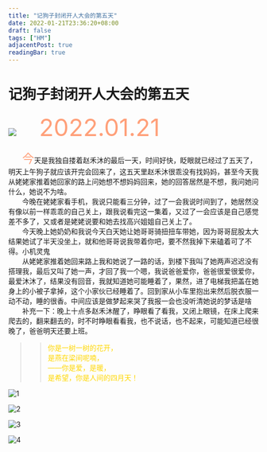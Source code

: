 ```yaml
---
title: "记狗子封闭开人大会的第五天"
date: 2022-01-21T23:36:20+08:00
draft: false
tags: ["HM"]
adjacentPost: true
readingBar: true
---
```

# 记狗子封闭开人大会的第五天


![](https://cdn.jsdelivr.net/gh/tosspi/img@main//img/11531642827335_.pic.jpg)
&emsp;&emsp;&emsp;<font size=9 color=#ffa07a>2022.01.21</font><br>

&emsp;&emsp;<font size=5 color=#ffa07a>今</font>天是我独自搂着赵禾沐的最后一天，时间好快，眨眼就已经过了五天了，明天上午狗子就应该开完会回来了，这五天里赵禾沐很乖没有找妈妈，甚至今天我从姥姥家推着她回家的路上问她想不想妈妈回来，她的回答居然是不想，我问她问什么，她说不为啥。<br>
&emsp;&emsp;今晚在姥姥家看手机，我说只能看三分钟，过了一会我说时间到了，她居然没有像以前一样乖乖的自己关上，跟我说看完这一集着，又过了一会应该是自己感觉差不多了，又或者是姥姥说要和她去找高兴姐姐自己关上了。<br>
&emsp;&emsp;今天晚上她奶奶和我说今天白天她让她哥哥骑扭扭车带她，因为哥哥屁股太大结果她试了半天没坐上，就和他哥哥说我带着你吧，要不然我掉下来磕着可了不得。小机灵鬼<br>
&emsp;&emsp;从姥姥家推着她回来路上我和她说了一路的话，到楼下我叫了她两声迟迟没有搭理我，最后又叫了她一声，才回了我一个嗯，我说爸爸爱你，爸爸很爱很爱你，最爱沐沐了，结果没有回音，我就知道她可能睡着了，果然，进了电梯我把盖在她身上的小被子拿掉，这个小家伙已经睡着了。回到家从小车里抱出来然后脱衣服一动不动，睡的很香。中间应该是做梦起来哭了我报一会也没听清她说的梦话是啥<br>
&emsp;&emsp;补充一下：晚上十点多赵禾沐醒了，睁眼看了看我，又闭上眼镜，在床上爬来爬去的，翻来翻去的，时不时睁眼看看我，也不说话，也不起来，可能知道已经很晚了，爸爸明天还要上班。
> > <font color=#ffd700>你是一树一树的花开，<br>
> > 是燕在梁间呢喃，<br>
> > ——你是爱，是暖，<br>
> > 是希望，你是人间的四月天！</font><br>


![1](https://cdn.jsdelivr.net/gh/tosspi/img@main//img/11541642827335_.pic_hd.jpg)

![2](https://cdn.jsdelivr.net/gh/tosspi/img@main//img/11521642827329_.pic.jpg)

![3](https://cdn.jsdelivr.net/gh/tosspi/img@main//img/11511642827329_.pic_hd.jpg)

![4](https://cdn.jsdelivr.net/gh/tosspi/img@main//img/11501642827323_.pic_hd.jpg)






